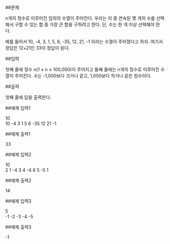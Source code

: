 ##문제

n개의 정수로 이루어진 임의의 수열이 주어진다. 우리는 이 중 연속된 몇 개의 수를 선택해서 구할 수 있는 합 중 가장 큰 합을 구하려고 한다. 단, 수는 한 개 이상 선택해야 한다.

예를 들어서 10, -4, 3, 1, 5, 6, -35, 12, 21, -1 이라는 수열이 주어졌다고 하자. 여기서 정답은 12+21인 33이 정답이 된다.

##입력

첫째 줄에 정수 n(1 ≤ n ≤ 100,000)이 주어지고 둘째 줄에는 n개의 정수로 이루어진 수열이 주어진다. 수는 -1,000보다 크거나 같고, 1,000보다 작거나 같은 정수이다.

##출력

첫째 줄에 답을 출력한다.

##예제 입력1

10  
10 -4 3 1 5 6 -35 12 21 -1

##예제 출력1

33

##예제 입력2

10  
2 1 -4 3 4 -4 6 5 -5 1

##예제 출력2

14

##예제 입력3

5  
-1 -2 -3 -4 -5

##예제 출력3

-1